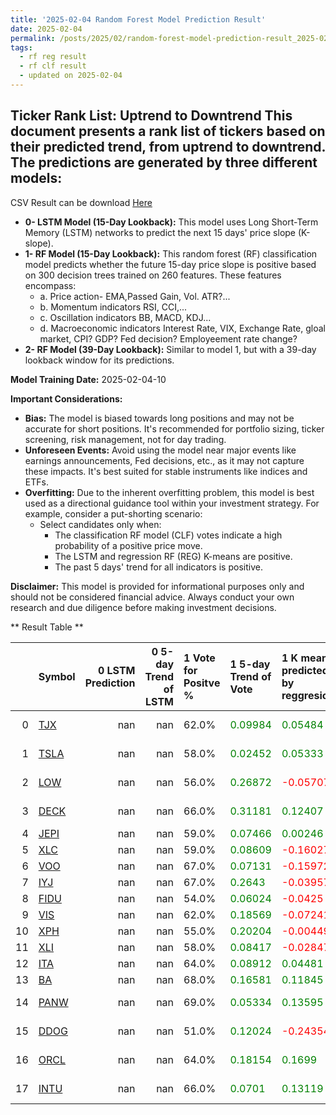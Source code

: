 ```yaml
---
title: '2025-02-04 Random Forest Model Prediction Result'
date: 2025-02-04
permalink: /posts/2025/02/random-forest-model-prediction-result_2025-02-04_10/
tags:
  - rf reg result
  - rf clf result
  - updated on 2025-02-04
---
```

## Ticker Rank List: Uptrend to Downtrend This document presents a rank list of tickers based on their predicted trend, from uptrend to downtrend. The predictions are generated by three different models:
 CSV Result can be download [ Here ](https://cliffordhu.github.io/images/2025-02-04-random-forest-model-prediction-result_2025-02-04_10.csv) 

* **0- LSTM Model (15-Day Lookback):** This model uses Long Short-Term Memory (LSTM) networks to predict the next 15 days' price slope (K-slope). 
* **1- RF Model (15-Day Lookback):** This random forest (RF) classification model predicts whether the future 15-day price slope is positive based on 300 decision trees trained on 260 features. These features encompass: 
     * a. Price action- EMA,Passed Gain, Vol. ATR?...  
     * b. Momentum indicators  RSI, CCI,...  
     * c. Oscillation indicators  BB, MACD, KDJ... 
     * d. Macroeconomic indicators Interest Rate, VIX, Exchange Rate, gloal market, CPI? GDP? Fed decision? Employeement rate change? 
 * **2- RF Model (39-Day Lookback):** Similar to model 1, but with a 39-day lookback window for its predictions. 

 **Model Training Date:** 2025-02-04-10 
 
 **Important Considerations:** 
 
 * **Bias:** The model is biased towards long positions and may not be accurate for short positions. It's recommended for portfolio sizing, ticker screening, risk management, not for day trading.
 * **Unforeseen Events:** Avoid using the model near major events like earnings announcements, Fed decisions, etc., as it may not capture these impacts. It's best suited for stable instruments like indices and ETFs.
 * **Overfitting:** Due to the inherent overfitting problem, this model is best used as a directional guidance tool within your investment strategy. For example, consider a put-shorting scenario:
     * Select candidates only when: 
         * The classification RF model (CLF) votes indicate a high probability of a positive price move.
         * The LSTM and regression RF (REG) K-means are positive. 
         * The past 5 days' trend for all indicators is positive. 
 
 **Disclaimer:** This model is provided for informational purposes only and should not be considered financial advice. Always conduct your own research and due diligence before making investment decisions.



** Result Table **

</details>

|    | Symbol                                                  |   0 LSTM Prediction |   0 5-day Trend of LSTM | 1 Vote for Positve %   | 1 5-day Trend of Vote                        | 1 K mean predicted by reggresion             | 1 5-day Trend of K mean                      | 2 Vote for Positve %   | 2 5-day Trend of Vote                        | 2 K mean predicted by reggresion             | 2 5-day Trend of K mean                      |   3 LDA Gain Loss dB |   Total | Sector                 |   Rank |   Rank Percent |
|---:|:--------------------------------------------------------|--------------------:|------------------------:|:-----------------------|:---------------------------------------------|:---------------------------------------------|:---------------------------------------------|:-----------------------|:---------------------------------------------|:---------------------------------------------|:---------------------------------------------|---------------------:|--------:|:-----------------------|-------:|---------------:|
|  0 | [TJX](https://finance.yahoo.com/quote/TJX/financials)   |                 nan |                     nan | 62.0%                  | <span style="color: green;"> 0.09984 </span> | <span style="color: green;"> 0.05484 </span> | <span style="color: green;"> 0.00083 </span> | 60.0%                  | <span style="color: green;"> 0.06239 </span> | <span style="color: green;"> 0.04718 </span> | <span style="color: red;"> -0.00012 </span>  |              14.9964 | 17.1697 | Consumer Discretionary |      6 |           0.97 |
|  1 | [TSLA](https://finance.yahoo.com/quote/TSLA/financials) |                 nan |                     nan | 58.0%                  | <span style="color: green;"> 0.02452 </span> | <span style="color: green;"> 0.05333 </span> | <span style="color: green;"> 0.00431 </span> | 59.0%                  | <span style="color: green;"> 0.11098 </span> | <span style="color: green;"> 0.12629 </span> | <span style="color: green;"> 0.01404 </span> |              14.2282 | 16.0017 | Consumer Discretionary |     12 |           0.95 |
|  2 | [LOW](https://finance.yahoo.com/quote/LOW/financials)   |                 nan |                     nan | 56.0%                  | <span style="color: green;"> 0.26872 </span> | <span style="color: red;"> -0.05707 </span>  | <span style="color: red;"> -0.01097 </span>  | 55.0%                  | <span style="color: green;"> 0.23917 </span> | <span style="color: red;"> -0.0898 </span>   | <span style="color: red;"> -0.01027 </span>  |              14.7834 | 15.898  | Consumer Discretionary |     14 |           0.94 |
|  3 | [DECK](https://finance.yahoo.com/quote/DECK/financials) |                 nan |                     nan | 66.0%                  | <span style="color: green;"> 0.31181 </span> | <span style="color: green;"> 0.12407 </span> | <span style="color: green;"> 0.03284 </span> | 63.0%                  | <span style="color: green;"> 0.16923 </span> | <span style="color: green;"> 0.10709 </span> | <span style="color: green;"> 0.0298 </span>  |              11.0856 | 14.0365 | Consumer Discretionary |     22 |           0.91 |
|  4 | [JEPI](https://finance.yahoo.com/quote/JEPI/financials) |                 nan |                     nan | 59.0%                  | <span style="color: green;"> 0.07466 </span> | <span style="color: green;"> 0.00246 </span> | <span style="color: green;"> 0.00253 </span> | 61.0%                  | <span style="color: green;"> 0.00426 </span> | <span style="color: red;"> -0.00569 </span>  | <span style="color: green;"> 0.00039 </span> |              19.5613 | 21.5209 | ETF                    |      1 |           1    |
|  5 | [XLC](https://finance.yahoo.com/quote/XLC/financials)   |                 nan |                     nan | 59.0%                  | <span style="color: green;"> 0.08609 </span> | <span style="color: red;"> -0.16027 </span>  | <span style="color: green;"> 0.00372 </span> | 61.0%                  | <span style="color: green;"> 0.13355 </span> | <span style="color: red;"> -0.15958 </span>  | <span style="color: red;"> -0.00339 </span>  |              16.0955 | 18.1139 | ETF                    |      4 |           0.98 |
|  6 | [VOO](https://finance.yahoo.com/quote/VOO/financials)   |                 nan |                     nan | 67.0%                  | <span style="color: green;"> 0.07131 </span> | <span style="color: red;"> -0.15972 </span>  | <span style="color: green;"> 0.01399 </span> | 64.0%                  | <span style="color: green;"> 0.05124 </span> | <span style="color: red;"> -0.18027 </span>  | <span style="color: green;"> 0.01339 </span> |              13.6761 | 16.8277 | ETF                    |      8 |           0.97 |
|  7 | [IYJ](https://finance.yahoo.com/quote/IYJ/financials)   |                 nan |                     nan | 67.0%                  | <span style="color: green;"> 0.2643 </span>  | <span style="color: red;"> -0.03957 </span>  | <span style="color: red;"> -0.0008 </span>   | 64.0%                  | <span style="color: green;"> 0.24399 </span> | <span style="color: red;"> -0.03147 </span>  | <span style="color: red;"> -0.00171 </span>  |              13.0929 | 16.2365 | ETF                    |     11 |           0.95 |
|  8 | [FIDU](https://finance.yahoo.com/quote/FIDU/financials) |                 nan |                     nan | 54.0%                  | <span style="color: green;"> 0.06024 </span> | <span style="color: red;"> -0.0425 </span>   | <span style="color: red;"> -0.00291 </span>  | 55.0%                  | <span style="color: green;"> 0.18053 </span> | <span style="color: red;"> -0.04347 </span>  | <span style="color: green;"> 0.00048 </span> |              14.0851 | 15.0369 | ETF                    |     16 |           0.93 |
|  9 | [VIS](https://finance.yahoo.com/quote/VIS/financials)   |                 nan |                     nan | 62.0%                  | <span style="color: green;"> 0.18569 </span> | <span style="color: red;"> -0.07241 </span>  | <span style="color: green;"> 0.01383 </span> | 60.0%                  | <span style="color: green;"> 0.19684 </span> | <span style="color: red;"> -0.10449 </span>  | <span style="color: green;"> 0.00445 </span> |              12.7312 | 14.8962 | ETF                    |     17 |           0.93 |
| 10 | [XPH](https://finance.yahoo.com/quote/XPH/financials)   |                 nan |                     nan | 55.0%                  | <span style="color: green;"> 0.20204 </span> | <span style="color: red;"> -0.00449 </span>  | <span style="color: green;"> 0.00444 </span> | 58.0%                  | <span style="color: green;"> 0.29631 </span> | <span style="color: red;"> -0.01149 </span>  | <span style="color: green;"> 0.00215 </span> |              12.9898 | 14.2839 | ETF                    |     19 |           0.92 |
| 11 | [XLI](https://finance.yahoo.com/quote/XLI/financials)   |                 nan |                     nan | 58.0%                  | <span style="color: green;"> 0.08417 </span> | <span style="color: red;"> -0.02847 </span>  | <span style="color: green;"> 0.00118 </span> | 58.0%                  | <span style="color: red;"> -0.02732 </span>  | <span style="color: red;"> -0.02322 </span>  | <span style="color: red;"> -0.00283 </span>  |              12.6441 | 14.2283 | ETF                    |     20 |           0.92 |
| 12 | [ITA](https://finance.yahoo.com/quote/ITA/financials)   |                 nan |                     nan | 64.0%                  | <span style="color: green;"> 0.08912 </span> | <span style="color: green;"> 0.04481 </span> | <span style="color: green;"> 0.00395 </span> | 65.0%                  | <span style="color: green;"> 0.01394 </span> | <span style="color: green;"> 0.01948 </span> | <span style="color: red;"> -0.00131 </span>  |              10.8413 | 13.7848 | ETF                    |     24 |           0.9  |
| 13 | [BA](https://finance.yahoo.com/quote/BA/financials)     |                 nan |                     nan | 68.0%                  | <span style="color: green;"> 0.16581 </span> | <span style="color: green;"> 0.11845 </span> | <span style="color: red;"> -0.00408 </span>  | 63.0%                  | <span style="color: green;"> 0.25898 </span> | <span style="color: green;"> 0.10212 </span> | <span style="color: red;"> -0.00898 </span>  |              13.8596 | 16.95   | Industrials            |      7 |           0.97 |
| 14 | [PANW](https://finance.yahoo.com/quote/PANW/financials) |                 nan |                     nan | 69.0%                  | <span style="color: green;"> 0.05334 </span> | <span style="color: green;"> 0.13595 </span> | <span style="color: green;"> 0.0117 </span>  | 70.0%                  | <span style="color: green;"> 0.06318 </span> | <span style="color: green;"> 0.15228 </span> | <span style="color: green;"> 0.01237 </span> |              17.1506 | 21.0462 | Information Technology |      2 |           0.99 |
| 15 | [DDOG](https://finance.yahoo.com/quote/DDOG/financials) |                 nan |                     nan | 51.0%                  | <span style="color: green;"> 0.12024 </span> | <span style="color: red;"> -0.24354 </span>  | <span style="color: red;"> -0.01866 </span>  | 51.0%                  | <span style="color: green;"> 0.14254 </span> | <span style="color: red;"> -0.16761 </span>  | <span style="color: red;"> -0.01051 </span>  |              18.7699 | 18.9613 | Information Technology |      3 |           0.99 |
| 16 | [ORCL](https://finance.yahoo.com/quote/ORCL/financials) |                 nan |                     nan | 64.0%                  | <span style="color: green;"> 0.18154 </span> | <span style="color: green;"> 0.1699 </span>  | <span style="color: red;"> -0.00894 </span>  | 62.0%                  | <span style="color: green;"> 0.23885 </span> | <span style="color: green;"> 0.18358 </span> | <span style="color: red;"> -0.00361 </span>  |              14.2129 | 16.8201 | Information Technology |      9 |           0.96 |
| 17 | [INTU](https://finance.yahoo.com/quote/INTU/financials) |                 nan |                     nan | 66.0%                  | <span style="color: green;"> 0.0701 </span>  | <span style="color: green;"> 0.13119 </span> | <span style="color: red;"> -0.0064 </span>   | 64.0%                  | <span style="color: green;"> 0.01937 </span> | <span style="color: green;"> 0.17598 </span> | <span style="color: red;"> -0.00508 </span>  |              13.413  | 16.4413 | Information Technology |     10 |           0.96 |
 </details>

